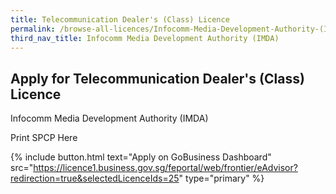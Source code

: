 ```yaml
---
title: Telecommunication Dealer's (Class) Licence
permalink: /browse-all-licences/Infocomm-Media-Development-Authority-(IMDA)/Telecommunication-Dealer's-(Class)-Licence
third_nav_title: Infocomm Media Development Authority (IMDA)
---
```


## Apply for Telecommunication Dealer's (Class) Licence

Infocomm Media Development Authority (IMDA)

Print SPCP Here

{% include button.html text="Apply on GoBusiness Dashboard" src="https://licence1.business.gov.sg/feportal/web/frontier/eAdvisor?redirection=true&selectedLicenceIds=25" type="primary" %}
